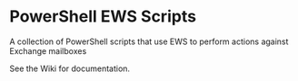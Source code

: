 # PowerShell EWS Scripts
 A collection of PowerShell scripts that use EWS to perform actions against Exchange mailboxes

See the Wiki for documentation.
